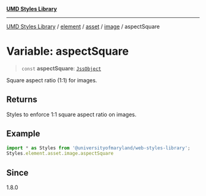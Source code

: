 [**UMD Styles Library**](../../../../../../README.md)

***

[UMD Styles Library](../../../../../../README.md) / [element](../../../../../README.md) / [asset](../../../README.md) / [image](../README.md) / aspectSquare

# Variable: aspectSquare

> `const` **aspectSquare**: [`JssObject`](../../../../../../utilities/namespaces/transform/type-aliases/JssObject.md)

Square aspect ratio (1:1) for images.

## Returns

Styles to enforce 1:1 square aspect ratio on images.

## Example

```typescript
import * as Styles from '@universityofmaryland/web-styles-library';
Styles.element.asset.image.aspectSquare
```

## Since

1.8.0
